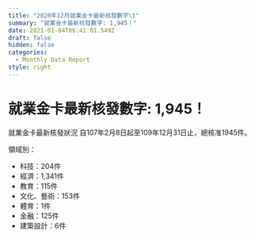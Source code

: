 ```yaml
---
title: "2020年12月就業金卡最新核發數字\t"
summary: "就業金卡最新核發數字: 1,945！"
date: 2021-01-04T06:41:01.549Z
draft: false
hidden: false
categories:
  - Monthly Data Report
style: right
---
```

# 就業金卡最新核發數字: 1,945！

就業金卡最新核發狀況 自107年2月8日起至109年12月31日止，總核准1945件。 

領域別：

* 科技：204件
* 經濟：1,341件
* 教育：115件
* 文化、藝術：153件
* 體育：1件
* 金融：125件
* 建築設計：6件